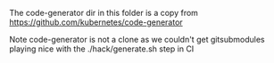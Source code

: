 The code-generator dir in this folder is a copy from https://github.com/kubernetes/code-generator

Note code-generator is not a clone as we couldn't get gitsubmodules playing nice with the ./hack/generate.sh step in CI 

